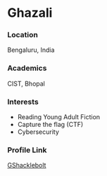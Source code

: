 # Ghazali

### Location

Bengaluru, India

### Academics

CIST, Bhopal

### Interests

- Reading Young Adult Fiction
- Capture the flag (CTF)
- Cybersecurity

### Profile Link

[GShacklebolt](https://github.com/gshacklebolt)
